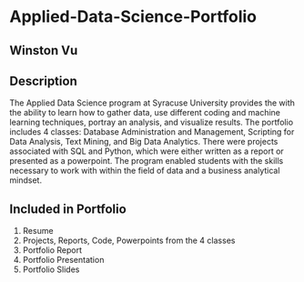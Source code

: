 # Applied-Data-Science-Portfolio

## Winston Vu

## Description
The Applied Data Science program at Syracuse University provides the with the ability to learn how to gather data, use different coding and machine learning techniques, portray an analysis, and visualize results. The portfolio includes 4 classes: Database Administration and Management, Scripting for Data Analysis, Text Mining, and Big Data Analytics. There were projects associated with SQL and Python, which were either written as a report or presented as a powerpoint. The program enabled students with the skills necessary to work with within the field of data and a business analytical mindset. 

## Included in Portfolio

1. Resume
2. Projects, Reports, Code, Powerpoints from the 4 classes
3. Portfolio Report
4. Portfolio Presentation
5. Portfolio Slides
